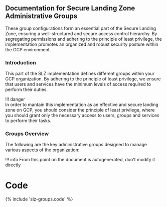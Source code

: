 ## Documentation for Secure Landing Zone Administrative Groups
These group configurations form an essential part of the Secure Landing Zone, ensuring a well-structured and secure access control hierarchy. By segregating permissions and adhering to the principle of least privilege, the implementation promotes an organized and robust security posture within the GCP environment.

### Introduction

This part of the SLZ implementation defines different groups within your GCP organization. By adhering to the principle of least privilege, we ensure that users and services have the minimum levels of access required to perform their duties.

!!! danger    
          In order to mantain this implementation as an effective and secure landing zone on GCP, you should consider the principle of least privilege,
          where you should grant only the necessary access to users, groups and services to perform their tasks.
          

### Groups Overview

The following are the key administrative groups designed to manage various aspects of the organization:


!!! info
    From this point on the document is autogenerated, don't modify it directly
    
# Code

{% include 'slz-groups.code' %}
